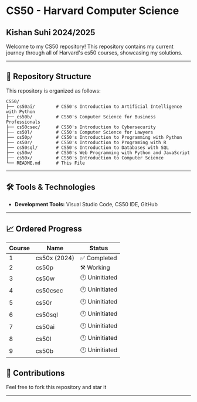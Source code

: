 # CS50 - Harvard Computer Science

## Kishan Suhi 2024/2025
Welcome to my CS50 repository! This repository contains my current journey through all of Harvard's cs50 courses, showcasing my solutions.

---

## 📂 Repository Structure

This repository is organized as follows:

```
CS50/
├── cs50ai/        # CS50's Introduction to Artificial Intelligence with Python
├── cs50b/         # CS50's Computer Science for Business Professionals
├── cs50csec/      # CS50's Introduction to Cybersecurity
├── cs50l/         # CS50's Computer Science for Lawyers
├── cs50p/         # CS50's Introduction to Programming with Python
├── cs50r/         # CS50's Introduction to Programing with R
├── cs50sql/       # CS50's Introduction to Databases with SQL
├── cs50w/         # CS50's Web Programming with Python and JavaScript
├── cs50x/         # CS50's Introduction to Computer Science
└── README.md      # This File
```

---

## 🛠️ Tools & Technologies

- **Development Tools:** Visual Studio Code, CS50 IDE, GitHub

---

## 📈 Ordered Progress

| Course | Name                             | Status        |
|--------|----------------------------------|---------------|
| 1      | cs50x  (2024)                   | ✅ Completed   |
| 2      | cs50p                           | ⚒️ Working     |
| 3      | cs50w                           | 🕛 Uninitiated |
| 4      | cs50csec                        | 🕛 Uninitiated |
| 5      | cs50r                           | 🕛 Uninitiated |
| 6      | cs50sql                         | 🕛 Uninitiated |
| 7      | cs50ai                          | 🕛 Uninitiated |
| 8      | cs50l                           | 🕛 Uninitiated |
| 9      | cs50b                           | 🕛 Uninitiated |



## 🤝 Contributions

Feel free to fork this repository and star it

---

